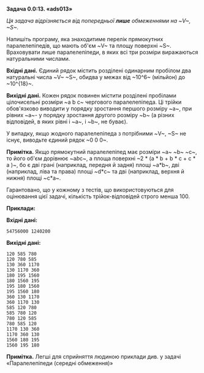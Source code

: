 **Задача 0.0:13. «ads013»**

*Ця задача відрізняється від попередньої **лише** обмеженнями на ~V~, ~S~.*

Напишіть програму, яка знаходитиме перелік прямокутних паралелепіпедів, що мають об'єм ~V~ та площу поверхні ~S~. Враховувати лише паралелепіпеди, в яких всі три розміри виражаються натуральними числами.

**Вхідні дані.** Єдиний рядок містить розділені одинарним пробілом два натуральні числа ~V~ ~S~, обидва у межах від ~10^6~ (мільйон) до ~10^{18}~.

**Вихідні дані.** Кожен рядок повинен містити розділені пробілами цілочисельні розміри ~a b c~ чергового паралелепіпеда. Ці трійки обов'язково виводити у порядку зростання першого розміру ~a~, при рівних ~a~- у порядку зростання другого розміру ~b~ (а різних відповідей, в яких рівні і ~a~, і ~b~, не буває). 
  
У випадку, якщо жодного паралелепіпеда з потрібними ~V~, ~S~ не існує, виводьте єдиний рядок ~0 0 0~.

**Примітка.** Якщо прямокутний паралелепіпед має розміри ~a~ ~b~ ~c~, то його об'єм дорівнює ~a*b*c~, а площа поверхні ~2 * (a * b + b * c + c * a )~, бо є  дві грані (наприклад, передня й задня) площі ~a*b~, дві (наприклад, ліва та права) площі ~d*c~ та дві (наприклад, верхня й нижня) площі ~c*a~.

Гарантовано, що у кожному з тестів, що використовуються для оцінювання цієї задачі, кількість трійок-відповідей строго менша 100.
    
**Приклади:**

**Вхідні дані:**
```
54756000 1240200
```

**Вихідні дані:**
```
120 585 780
120 780 585
130 360 1170
130 1170 360
180 195 1560
180 1560 195
195 180 1560
195 1560 180
360 130 1170
360 1170 130
585 120 780
585 780 120
780 120 585
780 585 120
1170 130 360
1170 360 130
1560 180 195
1560 195 180
```

**Примітка.** Легші для сприйняття людиною приклади див. у задачі «Паралелепіпеди (середні обмеження)»
